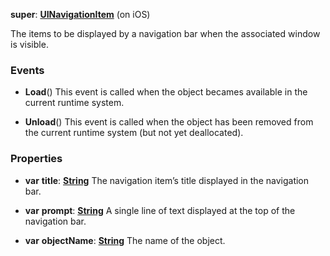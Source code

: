 **super**: **[UINavigationItem](UINavigationItem.md)** (on iOS)

The items to be displayed by a navigation bar when the associated window is visible.

### Events

* **Load**()
This event is called when the object becames available in the current runtime system.

* **Unload**()
This event is called when the object has been removed from the current runtime system (but not yet deallocated).



### Properties

* **var** **title**: **[String](../gravity/types.md)**
The navigation item’s title displayed in the navigation bar.

* **var** **prompt**: **[String](../gravity/types.md)**
A single line of text displayed at the top of the navigation bar.

* **var** **objectName**: **[String](../gravity/types.md)**
The name of the object.





